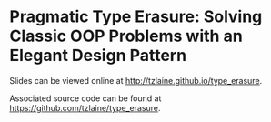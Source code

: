 # Pragmatic Type Erasure: Solving Classic OOP Problems with an Elegant Design Pattern

Slides can be viewed online at http://tzlaine.github.io/type_erasure.

Associated source code can be found at https://github.com/tzlaine/type_erasure.
